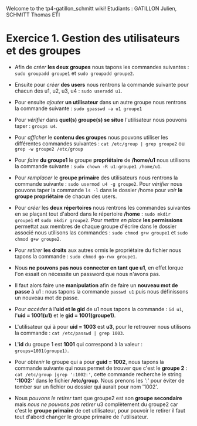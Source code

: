 Welcome to the tp4-gatillon_schmitt wiki! Etudiants : GATILLON Julien, SCHMITT Thomas ETI


# Exercice 1. Gestion des utilisateurs et des groupes

* Afin de _créer_ __les deux groupes__ nous tapons les commandes suivantes : `sudo groupadd groupe1` et `sudo groupadd groupe2`.

* Ensuite pour _créer_ __des users__ nous rentrons la commande suivante pour chacun des u1, u2, u3, u4 : `sudo useradd u1`.

* Pour ensuite _ajouter_ __un utilisateur__ dans un autre groupe nous rentrons la commande suivante : `sudo gpasswd -a u1 groupe1`

* Pour _vérifier_ dans __quel(s) groupe(s) se situe__ l'utilisateur nous pouvons taper : `groups u4`. 

* Pour _afficher_ le __contenu des groupes__ nous pouvons utiliser les différentes commandes suivantes : `cat /etc/group | grep groupe2` ou `grep -w groupe2 /etc/group`

* Pour _faire_ __du groupe1__ le groupe __propriétaire__ de __/home/u1__ nous utilisons la commande suivante : `sudo chown -R u1:groupe1 /home/u1`.

* Pour _remplacer_ le __groupe primaire__ des utilisateurs nous rentrons la commande suivante : `sudo usermod u4 -g groupe2`. Pour _vérifier_ nous pouvons taper la commande `ls -l` dans le dossier /home pour _voir_ __le groupe propriétaire__ de chacun des users.

* Pour _créer_ les __deux répertoires__ nous rentrons les commandes suivantes en se plaçant tout d'abord dans le répertoire __/home__ : `sudo mkdir groupe1` et `sudo mkdir groupe2`.
Pour _mettre en place_ __les permissions__ permettat aux membres de chaque groupe d'écrire dans le dossier associé nous utilisons las commandes : `sudo chmod g+w groupe1` et `sudo chmod g+w groupe2`.

* Pour _retirer_ __les droits__ aux autres ormis le propriétaire du fichier nous tapons la commande : `sudo chmod go-rwx groupe1`.

* Nous __ne pouvons pas nous connecter en tant que u1__, en effet lorque l'on essait on nécessite un password que nous n'avons pas.

* Il faut alors faire une __manipulation__ afin de faire un __nouveau mot de passe__ à u1 : nous tapons la  commande `passwd u1` puis nous définissons un nouveau mot de passe.

* Pour _accéder_ à l'__uid et le gid__ de u1 nous tapons la commande : `id u1`, l'__uid = 1001(u1)__ et le __gid = 1001(groupe1)__.

* L'utilisateur qui à pour __uid = 1003__ est __u3__, pour le retrouver nous utilisons la commande : `cat /etc/passwd | grep 1003`.

* L'__id__ du groupe 1 est __1001__ qui correspond à la valeur : `groups=1001(groupe1)`.

* Pour _obtenir_ le groupe qui a pour __guid = 1002__, nous tapons la commande suivante qui nous permet de trouver que c'est le __groupe 2__ : `cat /etc/group |grep ':1002:'`, cette commande recherche le string __':1002:'__ dans le fichier __/etc/group__. Nous prenons les ':' pour éviter de tomber sur un fichier ou dossier qui aurait pour nom '1002'.

* Nous _pouvons le retirer_ tant que groupe2 est son __groupe secondaire__ mais _nous ne pouvons pas retirer_ u3 complètement du groupe2 car c'est le __groupe primaire__ de cet utilisateur, pour pouvoir le retirer il faut tout d'abord changer le groupe primaire de l'utilisateur.



